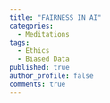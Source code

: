 ```yaml
---
title: "FAIRNESS IN AI"
categories:
  - Meditations
tags:
  - Ethics
  - Biased Data
published: true
author_profile: false
comments: true
---
```

